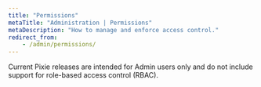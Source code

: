 ```yaml
---
title: "Permissions"
metaTitle: "Administration | Permissions"
metaDescription: "How to manage and enforce access control."
redirect_from:
    - /admin/permissions/
---
```


Current Pixie releases are intended for Admin users only and do not include support for role-based access control (RBAC).
